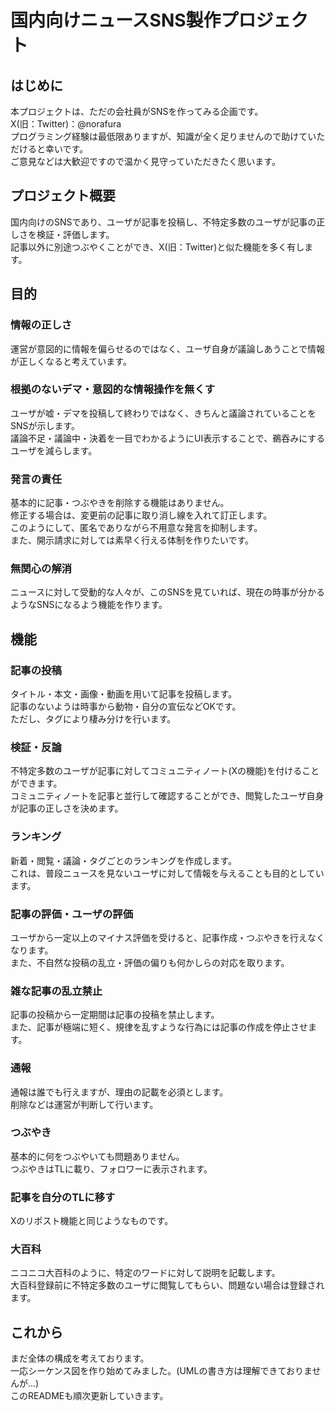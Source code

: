 # 国内向けニュースSNS製作プロジェクト

## はじめに
本プロジェクトは、ただの会社員がSNSを作ってみる企画です。  
X(旧：Twitter)：@norafura  
プログラミング経験は最低限ありますが、知識が全く足りませんので助けていただけると幸いです。  
ご意見などは大歓迎ですので温かく見守っていただきたく思います。  

## プロジェクト概要
国内向けのSNSであり、ユーザが記事を投稿し、不特定多数のユーザが記事の正しさを検証・評価します。  
記事以外に別途つぶやくことができ、X(旧：Twitter)と似た機能を多く有します。   

## 目的
### 情報の正しさ
運営が意図的に情報を偏らせるのではなく、ユーザ自身が議論しあうことで情報が正しくなると考えています。  

### 根拠のないデマ・意図的な情報操作を無くす
ユーザが嘘・デマを投稿して終わりではなく、きちんと議論されていることをSNSが示します。  
議論不足・議論中・決着を一目でわかるようにUI表示することで、鵜吞みにするユーザを減らします。  

### 発言の責任
基本的に記事・つぶやきを削除する機能はありません。  
修正する場合は、変更前の記事に取り消し線を入れて訂正します。  
このようにして、匿名でありながら不用意な発言を抑制します。  
また、開示請求に対しては素早く行える体制を作りたいです。  

### 無関心の解消
ニュースに対して受動的な人々が、このSNSを見ていれば、現在の時事が分かるようなSNSになるよう機能を作ります。

## 機能
### 記事の投稿
タイトル・本文・画像・動画を用いて記事を投稿します。  
記事のないようは時事から動物・自分の宣伝などOKです。  
ただし、タグにより棲み分けを行います。  

### 検証・反論
不特定多数のユーザが記事に対してコミュニティノート(Xの機能)を付けることができます。  
コミュニティノートを記事と並行して確認することができ、閲覧したユーザ自身が記事の正しさを決めます。  

### ランキング
新着・閲覧・議論・タグごとのランキングを作成します。  
これは、普段ニュースを見ないユーザに対して情報を与えることも目的としています。  

### 記事の評価・ユーザの評価
ユーザから一定以上のマイナス評価を受けると、記事作成・つぶやきを行えなくなります。  
また、不自然な投稿の乱立・評価の偏りも何かしらの対応を取ります。  

### 雑な記事の乱立禁止
記事の投稿から一定期間は記事の投稿を禁止します。  
また、記事が極端に短く、規律を乱すような行為には記事の作成を停止させます。  

### 通報
通報は誰でも行えますが、理由の記載を必須とします。  
削除などは運営が判断して行います。  

### つぶやき
基本的に何をつぶやいても問題ありません。  
つぶやきはTLに載り、フォロワーに表示されます。  

### 記事を自分のTLに移す
Xのリポスト機能と同じようなものです。  

### 大百科
ニコニコ大百科のように、特定のワードに対して説明を記載します。  
大百科登録前に不特定多数のユーザに閲覧してもらい、問題ない場合は登録されます。  

## これから
まだ全体の構成を考えております。  
一応シーケンス図を作り始めてみました。(UMLの書き方は理解できておりませんが...)  
このREADMEも順次更新していきます。  
